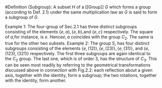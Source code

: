 #Definition 
(Subgroup): A subset $H$ of a [[Group]] $G$ which forms a group (according to Def. 2.1) under the same multiplication law as $G$ is said to form a subgroup of $G.$

Example 1:  The four-group of Sec.2.1 has three distinct subgroups consisting of the elements $\{e,a\},\{e,b\}$,and $\{e,c\}$ respectively. The square of $a$,for instance, is $e.$ Hence${e,a}$ coincides with the group $C_2.$ The same is true for the other two subsets.
Example 2:  The group S, has four distinct subgroups consisting of the elements $\{e,(12)\},\{e,(23)\},\{e,(31)\}$, and $\{e,(123),(321)\}$ respectively. The first three subgroups are again identical to the C$_2$ group. The last one, which is of order 3, has the structure of $C_3.$ This can be seen most readily by referring to the geometrical transformations discussed above in connection with Fig.2.2: each reflection about a given axis, together with the identity, form a subgroup; the two rotations, together with the identity, form another.